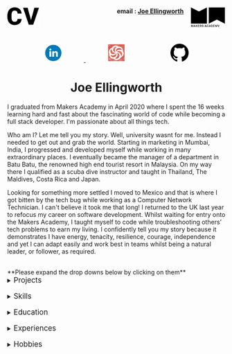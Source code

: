 <h1><a name="cv"><img align="left" src="./images/cv.png" height="45"></a><a href="https://makers.tech/"><img align="right" src="./images/makers.png" width="80"/></a></h1>
 <h4 align="right">email&nbsp;:&nbsp;<a href="mailto:joeellingworth@gmail.com">Joe Ellingworth</a>&nbsp;&nbsp;&nbsp;&nbsp;&nbsp;</h4>
<br><br>


<p align="center">
<a href="https://www.linkedin.com/in/joe-ellingworth-b962b014b/">
<img src="images/linkedin_circle_color-512.png" alt="linkedin" hspace="50" height="42" width="42">
<a href="https://www.codewars.com/users/blu3skies">
<img src="images/codewars.png" alt="linkedin" hspace="50" height="42" width="42"></a>
<a href="https://github.com/blu3skies">
<img src="images/github1.png" alt="github" hspace="50" height="42" width="42"></a>
</a></p>

<center> <h1>Joe Ellingworth </h1> </center>


I graduated from Makers Academy in April 2020 where I spent the 16 weeks learning hard and fast about the fascinating world of code while becoming a full stack developer. I'm passionate about all things tech. 
 
Who am I? Let me tell you my story. Well, university wasnt for me. Instead I needed to get out and grab the world. Starting in marketing in Mumbai, India, I progressed and developed myself while working in many extraordinary places. I eventually became the manager of a department in Batu Batu, the renowned high end tourist resort in Malaysia. On my way there I qualified as a scuba dive instructor and taught in Thailand, The Maldives, Costa Rica and Japan. 

Looking for something more settled I moved to Mexico and that is where I got bitten by the tech bug while working as a Computer Network Technician. I can't believe it took me that long! I returned to the UK last year to refocus my career on software development. Whilst waiting for entry onto the Makers Academy, I taught myself to code while troubleshooting others’ tech problems to earn my living. I confidently tell you my story because it demonstrates I have energy, tenacity, resilience, courage, independence and yet I can adapt easily and work best in teams whilst being a natural leader, or follower, as required.

<br>
**Please expand the drop downs below by clicking on them**
<br>
<details><summary><big>Projects</big></summary>
<p>

| Project Name        |Overview           |Tech Stack      |
|:-----------:|:-------------------------------:|:-----------------------------:|
|<a href="https://github.com/jasylwong/wepick"> <img width="700" alt="WePick" src="images/wepick.png" height="222" width="200px"> </a>  [WePick](https://github.com/jasylwong/wepick) | An app that solves the age old problem of  agreeing which movie you and your mate both want to watch. Our Final group project at Makers and incorporating multiple APIs            |Ruby on Rails, Sinatra, CSS, HTML, RSpec, Capybara and PSQL  |
|<a href="https://github.com/jlblumberg/wepick-2"> <img width="700"   height="222" width="22"> </a>  [WePick 2](https://github.com/jlblumberg/wepick-2) |A redesign of our original WePick App. Focusing on expanding the concept with new features and new tech stack.            |       React Native, Javascript, NodeJs, Jasmine, Jest, HTML, CSS| 
|<a href="https://github.com/Peter2-71828/aceBook-PingPong"> <img width="700" alt="Acebook" src="images/Acebook.png" height="222" width="258"> </a>  [Acebook](https://github.com/Peter2-71828/aceBook-PingPong)         |A simple social networking site where users can upload posts and images and interact with other users.| Ruby on Rails, Sinatra, CSS, HTML, RSpec, Capybara and PSQL | https://github.com/Peter2-71828/aceBook-PingPong |
|<a href="https://github.com/Peter2-71828/MakersBNB"> <img width="700" alt="MakersBNB" src="images/MakersBnB.png" height="222" width="258"> </a>  [MakersBNB](https://github.com/Peter2-71828/MakersBNB)   | A simple replica of AirBnB. Users can sign up, list properties, view other properties and make bookings. This was our first Makers group project.|Ruby, Sinatra, CSS, HTML, RSpec, Capybara and PSQL | https://github.com/Peter2-71828/MakersBNB |

</p>
</details>
<br>
<details><summary><big>Skills</big></summary>
<p>
I am a fast learning logical thinker and resourceful team player. I am known as someone who rolls up my sleeves and gets stuck in. I am quietly confident and well rounded. I fall back on the life skills I honed around the world in a variety of roles and settings. Above all I am passionate about coding and problem solving.

### Fast learning adaptable team player

Before I found my passion for coding I worked in several different countries, cultures and settings, always successful in the roles I took on. As evidence of my fast learning, I was promoted to a manager role after having been a scuba diving instructor for a relatively short time. I was hired as the Manager of the Dive and Activity Department at Batu Batu Resort in Malaysia where I successfully managed a team of 6 and a budget of £150,000.

I achieved these rapid promotions through being an adaptable team player, a natural team leader, hard working, fast learning, always willing to take on extra responsibilities. Working in remote island resorts with limited external support to call on is testing, and it creates the conditions which forces you to fall back on your own problem solving and I became very resourceful.

### Hard working, well rounded and passionate about Tech

I was introduced to the tech industry while living in Mexico. I became a Computer Network Technician for Baja Connect. It was a learn-fast-high-pressured rollercoaster but I found that I excelled in it. I learnt a lot in a short time but the two most important things I learnt was I) I love troubleshooting and 2) I'm fascinated about tech.
</p>
</details>
<br>
<details><summary><big>Education</big></summary>
<p>

## Makers Academy (Dec 2019 to April 2020)
Fully immersive 16 week programming course at Europe’s #1 Developer Bootcamp focused on core coding techniques & principles such as agile methodologies, Test Driven Development (TDD), Object Oriented Design, pair programming and more.
 
#### Core course topics:
Object Oriented Design (OOP) best practices,
Test Driven Development (TDD),
writing clean code,
Pair Programming ,
Agile development as well as core principles such as dependency injection, single responsibility,
cohesion and encapsulation,
 
#### Languages and Frameworks:
 
##### Languages
- Ruby
- JavaScript
- HTML / CSS (Including CSS FlexBox & CSS Grid)
 
##### Frameworks 
- React Native
- Node.JS
- Ruby on Rails
- Sinatra
 
##### Testing Suites
-  RSpec (Ruby)
- Capybara (Ruby / JavaScript)
- Jasmine (JavaScript)
- Jest (JavaScript)
- Enzyme (React)
 
##### Git Workflow
- Using branches to work collaboratively in teams
- Writing descriptive & succinct commit messages
- Enforcing good commit discipline to minimise code conflicts
- Dealing with code conflicts
 
##### Databases
- PostgreSQL
- SQLite
 
##### Deployment
Continues deployment of the master and development branches using Heroku.
 
##### Working Methodology
- Agile software development including:
   - XP values
   - Sprint planning
   - Pair programming
   - Breaking down the program into user stories
   - Breaking down the user stories further into tickets
   - Daily stand-ups and retrospectives to iteratively improve processes and code
   - Technologies learnt;
### PADI Master Scuba Diver Trainer
This intensive qualifying course prepares you to take responsibilities for the lives of others. Beyond the extensive and complex technical knowledge required you have to have people skills, be cool under fire and adaptable to new environments such as the underwater world where a dash to the safety of the surface can kill.
### Milton Abbey 2006 - 2011
A levels: History, History Of Art, Religious studies and Communication Studies
9 GCSEs
</p>
</details>
<br>
<details><summary><big>Experiences</big></summary>
<p>

**Joe's Tech Support** (April 2018 to Present)

*Self employed general all purpose IT support and  troubleshooter*
A large variety of jobs in many aspects of tech eg:
- Management of home networks
- Troubleshooting problems big and small
- Managing social media accounts, notably Emu Electic Bikes
- Website and domain management
<br>

 **Baja Connect** (July 2018 to April 2019)

*Field Agent*
- Learnt the trade of networking
- Installed, configured and maintained point to multipoint wireless WAN networks for a variety of clients (Ubiquiti airMAX)
- Planned, installed, configured and managed home and professional mesh LAN networks (Ubiquiti Unifi & Amplifi)
- Configured and managed standard home networks via 802.11N and 802.11AC routers (TP link, Cisco)
- Installed and managed pre-sliced fiber optic hybrid systems to client side (Ubiquiti UFiber)
- Installed, configured and managed home security equipment. (Ubiquiti UnifiVideo & Ring )
- Troubleshooting in all areas of the business. Client side and Server Rooms
 
<br>

**Batu Batu Resort** (Jan 2016 - Nov 2016)

*Head of Dive and Activity Department*
- Managed a team of 6 and a budget of £150,000
- Responsible for all Water related Activities and safety of a private island resort
- Most qualified lifesaver and first Aider on a remote island
- Responsible for the upkeep of the three island Speedboats
- Maintained a full working dive shop include equipment, tanks and high maintenance Compressor
<br>

**PADI SCUBA Instructor** (2014 - 2016)
*Master Scuba Diver Trainer (MSDT)*
- Learnt to work under pressure
- Managing nervous people in potentially dangerous situations
- Client service in high end resorts eg The Four Seasons Maldives
</p>
</details>
<br>
<details><summary><big>Hobbies</big></summary>
<p>
I renovated my dilapidated 1969 Airstream land yacht trailer, a steep learning curve demonstrating resourcefulness, resilience and patience but not much aptitude. (Photos proudly supplied upon request)

Recycling scrap materials to make home aquaponics systems (aquaculture - hydroponic combinations), an innovative water and energy efficient method of growing food in  and if i'm not doing that you can find me getting my hands dirty in the ground planting some veggies.

People seek me out to join their projects. I am blessed with a wide and wonderful circle of friends and family, and I love cats but most of all I love my dog Bentley.

</p>
</details>
<br>
